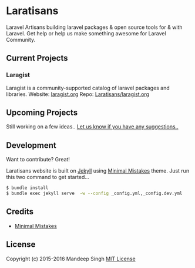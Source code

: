 Laratisans
========

Laravel Artisans building laravel packages & open source tools for & with Laravel. Get help or help us make something awesome for Laravel Community.

## Current Projects

### Laragist
Laragist is a community-supported catalog of laravel packages and libraries.
Website: [laragist.org](http://laragist.com) Repo: [Laratisans/laragist.org](https://github.com/Laratisans/laratisans.com/issues)

## Upcoming Projects

Still working on a few ideas..
[Let us know if you have any suggestions..](https://github.com/Laratisans/laragist.org/issues)

## Development
Want to contribute? Great!

Laratisans website is built on [Jekyll](https://jekyllrb.com/) using [Minimal Mistakes](https://mmistakes.github.io/minimal-mistakes/) theme.
Just run this two command to get started...
```sh
$ bundle install
$ bundle exec jekyll serve  -w --config _config.yml,_config.dev.yml
```

## Credits

* [Minimal Mistakes](https://mmistakes.github.io/minimal-mistakes/)


## License

Copyright (c) 2015-2016 Mandeep Singh
[MIT License](https://github.com/Laratisans/laratisans.com/blob/master/LICENSE)
